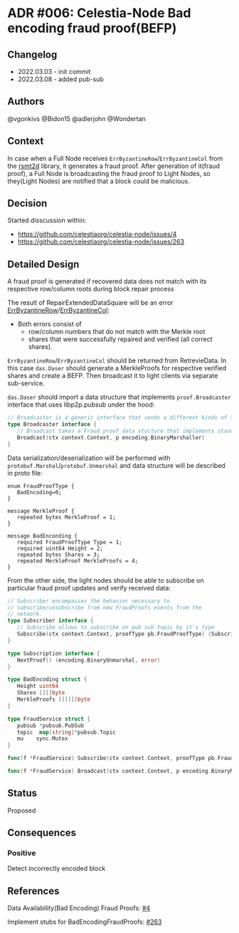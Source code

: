 # ADR #006: Celestia-Node Bad encoding fraud proof(BEFP)

## Changelog

- 2022.03.03 - init commit
- 2022.03.08 - added pub-sub

## Authors

@vgonkivs @Bidon15 @adlerjohn @Wondertan

## Context

In case when a Full Node receives `ErrByzantineRow`/`ErrByzantineCol` from the [rsmt2d](https://github.com/celestiaorg/rsmt2d) library, it generates a fraud proof.  After generation of it(fraud proof), a Full Node is broadcasting the fraud proof to Light Nodes, so they(Light Nodes) are notified that a block could be malicious.

## Decision

Started disscussion within:

- https://github.com/celestiaorg/celestia-node/issues/4
- https://github.com/celestiaorg/celestia-node/issues/263

## Detailed Design
A fraud proof is generated if recovered data does not match with its respective row/column roots during block repair process

The result of RepairExtendedDataSquare will be an error [ErrByzantineRow](https://github.com/celestiaorg/rsmt2d/blob/f34ec414859fc834835ea97ed54300404eec1ac5/extendeddatacrossword.go#L18-L22)/[ErrByzantineCol](https://github.com/celestiaorg/rsmt2d/blob/f34ec414859fc834835ea97ed54300404eec1ac5/extendeddatacrossword.go#L28-L32):

- Both errors consist of 
  - row/column numbers that do not match with the Merkle root
  - shares that were successfully repaired and verified (all correct shares).

`ErrByzantineRow`/`ErrByzantineCol` should be returned from RetrevieData. In this case `das.Daser` should generate a MerkleProofs for respective verified shares and create a BEFP. Then broadcast it to light clients via separate sub-service.

`das.Daser` should import a data structure that implements `proof.Broadcaster` interface that uses libp2p.pubsub under the hood:

```go
// Broadcaster is a generic interface that sends a different kinds of fraud proofs to all subscribed on particular topic nodes
type Broadcaster interface {
   // Broadcast takes a Fraud proof data stucture that implements standart BinaryMarshal interface and sends data to light nodes using libp2p pub-sub under the hood.
   Broadcast(ctx context.Context, p encoding.BinaryMarshaller)  
}
```

Data serialization/deserialization will be performed with `protobuf.Marshal`/`protobuf.Unmarshal` and data structure will be described in proto file:

```proto3
enum FraudProofType {
   BadEncoding=0;
}

message MerkleProof {
   repeated bytes MerkleProof = 1;
}

message BadEnconding {
   required FraudProofType Type = 1;
   required uint64 Height = 2;
   repeated bytes Shares = 3;
   repeated MerkleProof MerkleProofs = 4;
}
```

From the other side, the light nodes should be able to subscribe on particular fraud proof updates and verify received data:

```go
// Subscriber encompasses the behavior necessary to
// subscribe/unsubscribe from new FraudProofs events from the
// network.
type Subscriber interface {
   // Subscribe allows to subscribe on pub sub topic by it's type
   Subscribe(ctx context.Context, proofType pb.FraudProofType) (Subscription, error)
}
```

```go
type Subscription interface {
   NextProof() (encoding.BinaryUnmarshal, error)
}
```

```go
type BadEncoding struct {
   Height uint64
   Shares [][]byte
   MerkleProofs [][][]byte
}
```

```go
type FraudService struct {
   pubsub *pubsub.PubSub
   topic  map[string]*pubsub.Topic
   mu    sync.Mutex
}

func(f *FraudService) Subscribe(ctx context.Context, proofType pb.FraudProofType) (Subscription, error){}

func(f *FraudService) Broadcast(ctx context.Context, p encoding.BinaryMarshaller){}
```

## Status
Proposed

## Consequences

### Positive

Detect incorrectly encoded block

## References

Data Availability(Bad Encoding) Fraud Proofs: [#4](https://github.com/celestiaorg/celestia-node/issues/4)
   
Implement stubs for BadEncodingFraudProofs: [#263](https://github.com/celestiaorg/celestia-node/issues/263) 
